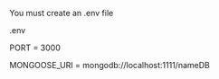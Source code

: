 You must create an .env file

.env <br />

PORT =  3000 <br/>

MONGOOSE_URI = mongodb://localhost:1111/nameDB 
